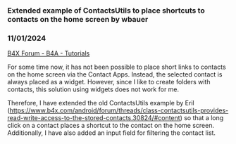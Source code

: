 ###  Extended example of ContactsUtils to place shortcuts to contacts on the home screen by wbauer
### 11/01/2024
[B4X Forum - B4A - Tutorials](https://www.b4x.com/android/forum/threads/163894/)

For some time now, it has not been possible to place short links to contacts on the home screen via the Contact Apps. Instead, the selected contact is always placed as a widget. However, since I like to create folders with contacts, this solution using widgets does not work for me.  
  
Therefore, I have extended the old ContactsUtils example by Eril (<https://www.b4x.com/android/forum/threads/class-contactsutils-provides-read-write-access-to-the-stored-contacts.30824/#content>) so that a long click on a contact places a shortcut to the contact on the home screen. Additionally, I have also added an input field for filtering the contact list.